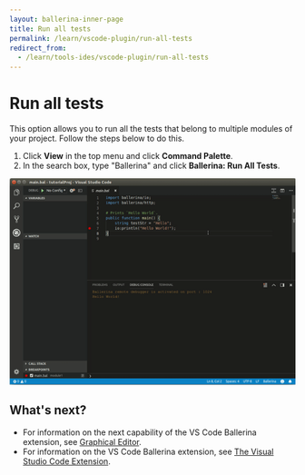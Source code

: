 ```yaml
---
layout: ballerina-inner-page
title: Run all tests
permalink: /learn/vscode-plugin/run-all-tests
redirect_from:
  - /learn/tools-ides/vscode-plugin/run-all-tests
---
```


# Run all tests

This option allows you to run all the tests that belong to multiple modules of your project. Follow the steps below to do this.

1. Click **View** in the top menu and click **Command Palette**.
2. In the search box, type "Ballerina" and click **Ballerina: Run All Tests**.

![Run all tests](/learn/images/run-all-tests.gif)

## What's next?

- For information on the next capability of the VS Code Ballerina extension, see [Graphical Editor](/learn/vscode-plugin/graphical-editor.md).
- For information on the VS Code Ballerina extension, see [The Visual Studio Code Extension](/learn/vscode-plugin/vscode-plugin.md).